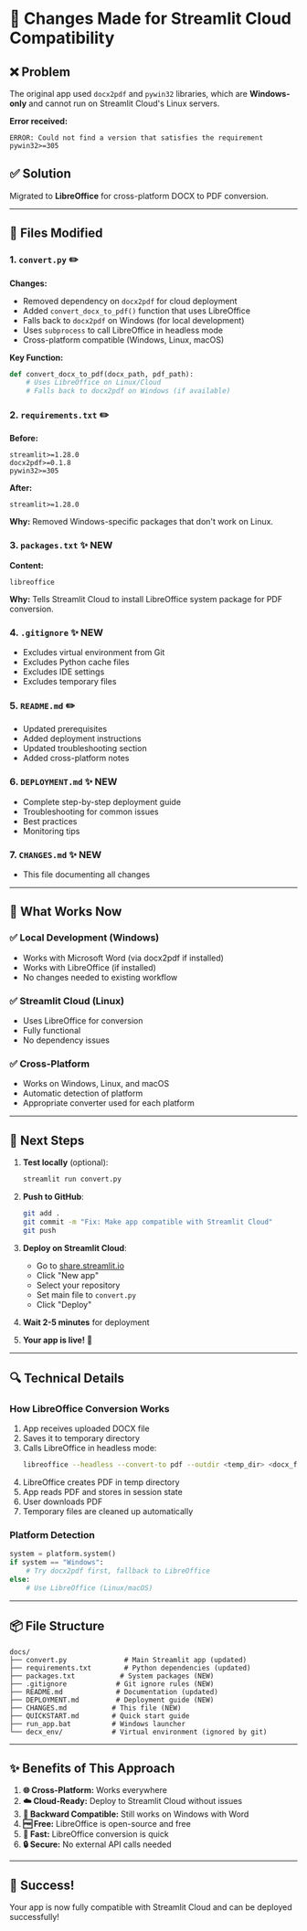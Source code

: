 # 🔄 Changes Made for Streamlit Cloud Compatibility

## ❌ Problem
The original app used `docx2pdf` and `pywin32` libraries, which are **Windows-only** and cannot run on Streamlit Cloud's Linux servers.

**Error received:**
```
ERROR: Could not find a version that satisfies the requirement pywin32>=305
```

## ✅ Solution
Migrated to **LibreOffice** for cross-platform DOCX to PDF conversion.

---

## 📝 Files Modified

### 1. `convert.py` ✏️
**Changes:**
- Removed dependency on `docx2pdf` for cloud deployment
- Added `convert_docx_to_pdf()` function that uses LibreOffice
- Falls back to `docx2pdf` on Windows (for local development)
- Uses `subprocess` to call LibreOffice in headless mode
- Cross-platform compatible (Windows, Linux, macOS)

**Key Function:**
```python
def convert_docx_to_pdf(docx_path, pdf_path):
    # Uses LibreOffice on Linux/Cloud
    # Falls back to docx2pdf on Windows (if available)
```

### 2. `requirements.txt` ✏️
**Before:**
```
streamlit>=1.28.0
docx2pdf>=0.1.8
pywin32>=305
```

**After:**
```
streamlit>=1.28.0
```

**Why:** Removed Windows-specific packages that don't work on Linux.

### 3. `packages.txt` ✨ NEW
**Content:**
```
libreoffice
```

**Why:** Tells Streamlit Cloud to install LibreOffice system package for PDF conversion.

### 4. `.gitignore` ✨ NEW
- Excludes virtual environment from Git
- Excludes Python cache files
- Excludes IDE settings
- Excludes temporary files

### 5. `README.md` ✏️
- Updated prerequisites
- Added deployment instructions
- Updated troubleshooting section
- Added cross-platform notes

### 6. `DEPLOYMENT.md` ✨ NEW
- Complete step-by-step deployment guide
- Troubleshooting for common issues
- Best practices
- Monitoring tips

### 7. `CHANGES.md` ✨ NEW
- This file documenting all changes

---

## 🎯 What Works Now

### ✅ Local Development (Windows)
- Works with Microsoft Word (via docx2pdf if installed)
- Works with LibreOffice (if installed)
- No changes needed to existing workflow

### ✅ Streamlit Cloud (Linux)
- Uses LibreOffice for conversion
- Fully functional
- No dependency issues

### ✅ Cross-Platform
- Works on Windows, Linux, and macOS
- Automatic detection of platform
- Appropriate converter used for each platform

---

## 🚀 Next Steps

1. **Test locally** (optional):
   ```bash
   streamlit run convert.py
   ```

2. **Push to GitHub**:
   ```bash
   git add .
   git commit -m "Fix: Make app compatible with Streamlit Cloud"
   git push
   ```

3. **Deploy on Streamlit Cloud**:
   - Go to [share.streamlit.io](https://share.streamlit.io)
   - Click "New app"
   - Select your repository
   - Set main file to `convert.py`
   - Click "Deploy"

4. **Wait 2-5 minutes** for deployment

5. **Your app is live!** 🎉

---

## 🔍 Technical Details

### How LibreOffice Conversion Works

1. App receives uploaded DOCX file
2. Saves it to temporary directory
3. Calls LibreOffice in headless mode:
   ```bash
   libreoffice --headless --convert-to pdf --outdir <temp_dir> <docx_file>
   ```
4. LibreOffice creates PDF in temp directory
5. App reads PDF and stores in session state
6. User downloads PDF
7. Temporary files are cleaned up automatically

### Platform Detection

```python
system = platform.system()
if system == "Windows":
    # Try docx2pdf first, fallback to LibreOffice
else:
    # Use LibreOffice (Linux/macOS)
```

---

## 📦 File Structure

```
docs/
├── convert.py              # Main Streamlit app (updated)
├── requirements.txt        # Python dependencies (updated)
├── packages.txt           # System packages (NEW)
├── .gitignore            # Git ignore rules (NEW)
├── README.md             # Documentation (updated)
├── DEPLOYMENT.md         # Deployment guide (NEW)
├── CHANGES.md           # This file (NEW)
├── QUICKSTART.md        # Quick start guide
├── run_app.bat          # Windows launcher
└── decx_env/            # Virtual environment (ignored by git)
```

---

## ✨ Benefits of This Approach

1. **🌐 Cross-Platform:** Works everywhere
2. **☁️ Cloud-Ready:** Deploy to Streamlit Cloud without issues
3. **🔄 Backward Compatible:** Still works on Windows with Word
4. **🆓 Free:** LibreOffice is open-source and free
5. **🚀 Fast:** LibreOffice conversion is quick
6. **🔒 Secure:** No external API calls needed

---

## 🎉 Success!

Your app is now fully compatible with Streamlit Cloud and can be deployed successfully!

